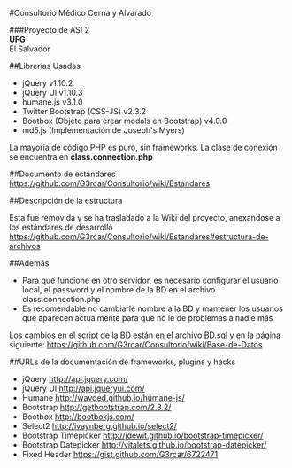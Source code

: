 #Consultorio Médico Cerna y Alvarado

###Proyecto de ASI 2 <br>
**UFG** <br>
El Salvador


##Librerías Usadas

* jQuery v1.10.2
* jQuery UI v1.10.3
* humane.js v3.1.0
* Twitter Bootstrap (CSS-JS) v2.3.2
* Bootbox (Objeto para crear modals en Bootstrap) v4.0.0
* md5.js (Implementación de Joseph's Myers)

La mayoría de código PHP es puro, sin frameworks. La clase de conexión se encuentra en **class.connection.php**

##Documento de estándares
https://github.com/G3rcar/Consultorio/wiki/Estandares

##Descripción de la estructura

Esta fue removida y se ha trasladado a la Wiki del proyecto, anexandose a los estándares de desarrollo
https://github.com/G3rcar/Consultorio/wiki/Estandares#estructura-de-archivos



##Además

* Para que funcione en otro servidor, es necesario configurar el usuario local, el password y el nombre de la BD en el archivo class.connection.php
* Es recomendable no cambiarle nombre a la BD y mantener los usuarios que aparecen actualmente para que no le de problemas a nadie más

Los cambios en el script de la BD están en el archivo BD.sql y en la página siguiente:
https://github.com/G3rcar/Consultorio/wiki/Base-de-Datos



##URLs de la documentación de frameworks, plugins y hacks
* jQuery  http://api.jquery.com/
* jQuery UI http://api.jqueryui.com/
* Humane  http://wavded.github.io/humane-js/
* Bootstrap http://getbootstrap.com/2.3.2/
* Bootbox http://bootboxjs.com/
* Select2 http://ivaynberg.github.io/select2/
* Bootstrap Timepicker  http://jdewit.github.io/bootstrap-timepicker/
* Bootstrap Datepicker  http://vitalets.github.io/bootstrap-datepicker/
* Fixed Header  https://gist.github.com/G3rcar/6722471

